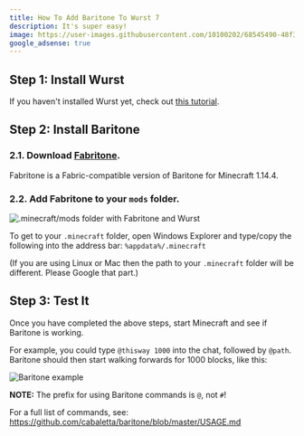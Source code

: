 ```yaml
---
title: How To Add Baritone To Wurst 7
description: It's super easy!
image: https://user-images.githubusercontent.com/10100202/68545490-48f32380-03d6-11ea-85bb-1dfffcf433d5.jpg
google_adsense: true
---
```

## Step 1: Install Wurst

If you haven't installed Wurst yet, check out [this tutorial](/tutorials/wurst-7-optifine).

## Step 2: Install Baritone

### 2.1. Download <a href="https://gitlab.com/deftware/fabritone/uploads/53a4398e93fc009e057986d61a887121/fabritone-1.0.2.jar" target="_blank">Fabritone</a>.

Fabritone is a Fabric-compatible version of Baritone for Minecraft 1.14.4.

### 2.2. Add Fabritone to your `mods` folder.

![.minecraft/mods folder with Fabritone and Wurst](https://user-images.githubusercontent.com/10100202/68545439-db46f780-03d5-11ea-8f43-1fcd9c0c2ee6.png)

To get to your `.minecraft` folder, open Windows Explorer and type/copy the following into the address bar: `%appdata%/.minecraft`

(If you are using Linux or Mac then the path to your `.minecraft` folder will be different. Please Google that part.)

## Step 3: Test It

Once you have completed the above steps, start Minecraft and see if Baritone is working.

For example, you could type `@thisway 1000` into the chat, followed by `@path`. Baritone should then start walking forwards for 1000 blocks, like this:

![Baritone example](https://user-images.githubusercontent.com/10100202/68545490-48f32380-03d6-11ea-85bb-1dfffcf433d5.jpg)

**NOTE:** The prefix for using Baritone commands is `@`, not `#`!

For a full list of commands, see: <a href="https://github.com/cabaletta/baritone/blob/master/USAGE.md" target="_blank">https://github.com/cabaletta/baritone/blob/master/USAGE.md</a>

